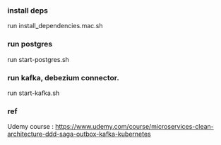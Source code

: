 
### install deps  
run install_dependencies.mac.sh

### run postgres 
run start-postgres.sh

### run kafka, debezium connector.
run start-kafka.sh

### ref
Udemy course : https://www.udemy.com/course/microservices-clean-architecture-ddd-saga-outbox-kafka-kubernetes 


